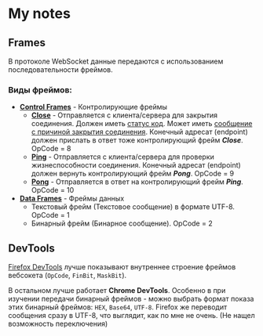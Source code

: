 # My notes

## Frames

В протоколе WebSocket данные передаются с использованием последовательности фреймов.

### Виды фреймов:

- [**Control Frames**](https://www.rfc-editor.org/rfc/rfc6455#section-5.5) - Контролирующие фреймы
  - [**Close**](https://www.rfc-editor.org/rfc/rfc6455#section-5.5.1) - Отправляется с клиента/сервера для закрытия соединения. Должен иметь [статус код](https://www.rfc-editor.org/rfc/rfc6455#section-7.4). Может иметь [сообщение с причиной закрытия соединения](https://www.rfc-editor.org/rfc/rfc6455#section-7.1.6). Конечный адресат (endpoint) должен прислать в ответ тоже контролирующий фрейм _**Close**_. OpCode = 8
  - [**Ping**](https://www.rfc-editor.org/rfc/rfc6455#section-5.5.2) - Отправляется с клиента/сервера для проверки жизнеспособности соединения. Конечный адресат (endpoint) должен вернуть контролирующий фрейм _**Pong**_. OpCode = 9
  - [**Pong**](https://www.rfc-editor.org/rfc/rfc6455#section-5.5.3) - Отправляется в ответ на контролирующий фрейм _**Ping**_. OpCode = 10
- [**Data Frames**](https://www.rfc-editor.org/rfc/rfc6455#section-5.6) - Фреймы данных
  - Текстовый фрейм (Текстовое сообщение) в формате UTF-8.  OpCode = 1
  - Бинарный фрейм (Бинарное сообщение). OpCode = 2

## DevTools

[Firefox DevTools](https://firefox-source-docs.mozilla.org/devtools-user/) лучше показывают внутреннее строение фреймов вебсокета (`OpCode`, `FinBit`, `MaskBit`).

В остальном лучше работает **Chrome DevTools**. Особенно в при изучении передачи бинарный фреймов - можно выбрать формат показа этих бинарный фреймов: `HEX`, `Base64`, `UTF-8`. Firefox же переводит сообщения сразу в UTF-8, что выглядит, как по мне не очень. (Не нащел возможность переключения)
